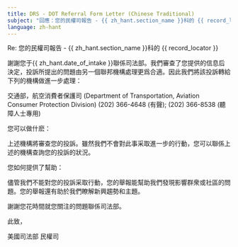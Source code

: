 ```yaml
---
title: DRS - DOT Referral Form Letter (Chinese Traditional)
subject: "回應：您的民權司報告 - {{ zh_hant.section_name }}科的 {{ record_locator }}"
language: zh-hant
---
```

Re:		您的民權司報告 - {{ zh_hant.section_name }}科的 {{ record_locator }}

謝謝您于{{ zh_hant.date_of_intake }}聯係司法部。我們審查了您提供的信息后決定，投訴所提出的問題由另一個聯邦機構處理更爲合適。因此我們將該投訴轉給下列的機構做進一步處理：

交通部，航空消費者保護司 (Department of Transportation, Aviation Consumer Protection Division)
(202) 366-4648 (有聲); (202) 366-8538 (聽障人士專用)

您可以做什麽：

上述機構將審查您的投訴。雖然我們不會對此事采取進一步的行動，您可以聯係上述的機構查詢您的投訴的狀況。

您如何提供了幫助：

儘管我們不能對您的投訴采取行動，您的舉報能幫助我們發現影響群衆或社區的問題。您的舉報還有助於我們瞭解新興趨勢和主題。

謝謝您花時間就您關注的問題聯係司法部。

此致，


美國司法部
民權司
